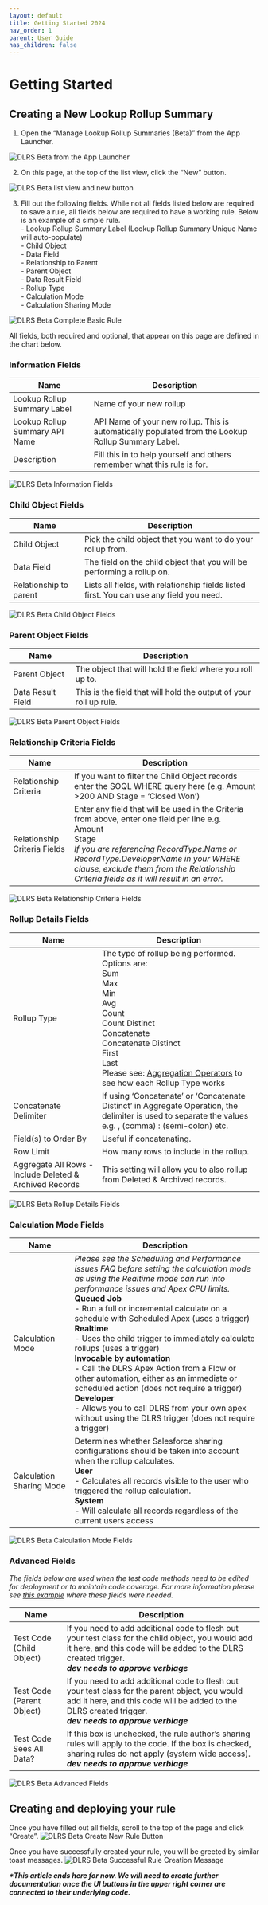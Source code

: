 ```yaml
---
layout: default
title: Getting Started 2024
nav_order: 1
parent: User Guide
has_children: false
---
```


# Getting Started
## Creating a New Lookup Rollup Summary

1. Open the “Manage Lookup Rollup Summaries (Beta)” from the App Launcher.

![DLRS Beta from the App Launcher](/assets/images/dlrs_beta_app_launcher.png)

2. On this page, at the top of the list view, click the “New” button.

![DLRS Beta list view and new button](/assets/images/dlrs_beta_list_view_new_button.png)

3. Fill out the following fields. While not all fields listed below are required to save a rule, all fields below are required to have a working rule. Below is an example of a simple rule. <br>
        - Lookup Rollup Summary Label (Lookup Rollup Summary Unique Name will auto-populate) <br>
        - Child Object <br>
        - Data Field <br>
        - Relationship to Parent <br>
        - Parent Object <br>
        - Data Result Field <br>
        - Rollup Type <br>
        - Calculation Mode <br>
        - Calculation Sharing Mode <br>

![DLRS Beta Complete Basic Rule](/assets/images/dlrs_beta_basic_complete_rule.png)

All fields, both required and optional, that appear on this page are defined in the chart below.

### Information Fields
| Name | Description |
| ------------- | ------------- |
| Lookup Rollup Summary Label | Name of your new rollup |
| Lookup Rollup Summary API Name | API Name of your new rollup. This is automatically populated from the Lookup Rollup Summary Label. |
| Description | Fill this in to help yourself and others remember what this rule is for. |

![DLRS Beta Information Fields](/assets/images/dlrs_beta_information_fields.png)

### Child Object Fields
| Name | Description |
| ------------- | ------------- |
| Child Object | Pick the child object that you want to do your rollup from. |
| Data Field | The field on the child object that you will be performing a rollup on. |
| Relationship to parent | Lists all fields, with relationship fields listed first. You can use any field you need. |

![DLRS Beta Child Object Fields](/assets/images/dlrs_beta_child_object_fields.png)

### Parent Object Fields
| Name | Description |
| ------------- | ------------- |
| Parent Object | The object that will hold the field where you roll up to. |
| Data Result Field | This is the field that will hold the output of your roll up rule. |

![DLRS Beta Parent Object Fields](/assets/images/dlrs_beta_parent_object_fields.png)

### Relationship Criteria Fields
| Name | Description |
| ------------- | ------------- |
| Relationship Criteria | If you want to filter the Child Object records enter the SOQL WHERE query here (e.g. Amount >200 AND Stage = ‘Closed Won’)  |
| Relationship Criteria Fields | Enter any field that will be used in the Criteria from above, enter one field per line e.g. <br>Amount <br>Stage <br>_If you are referencing RecordType.Name or RecordType.DeveloperName in your WHERE clause, exclude them from the Relationship Criteria fields as it will result in an error._ |

![DLRS Beta Relationship Criteria Fields](/assets/images/dlrs_beta_relationship_criteria_fields.png)

### Rollup Details Fields
| Name | Description |
| ------------- | ------------- |
| Rollup Type | The type of rollup being performed. Options are:<br>Sum<br>Max<br>Min<br>Avg<br>Count<br>Count Distinct<br>Concatenate<br>Concatenate Distinct<br>First<br>Last<br>Please see: [Aggregation Operators](https://sfdo-community-sprints.github.io/DLRS-Documentation/Issues/#what-are-the-aggregation-operators) to see how each Rollup Type works  |
| Concatenate Delimiter | If using ‘Concatenate’ or ‘Concatenate Distinct’ in Aggregate Operation, the delimiter is used to separate the values e.g. , (comma) : (semi-colon) etc. |
| Field(s) to Order By | Useful if concatenating. |
| Row Limit | How many rows to include in the rollup. |
| Aggregate All Rows - Include Deleted & Archived Records | This setting will allow you to also rollup from Deleted & Archived records. |

![DLRS Beta Rollup Details Fields](/assets/images/dlrs_beta_rollup_detail_fields.png)

### Calculation Mode Fields
| Name | Description |
| ------------- | ------------- |
| Calculation Mode | _Please see the Scheduling and Performance issues FAQ before setting the calculation mode as using the Realtime mode can run into performance issues and Apex CPU limits._<br>**Queued Job**<br>- Run a full or incremental calculate on a schedule with Scheduled Apex (uses a trigger)<br>**Realtime**<br>- Uses the child trigger to immediately calculate rollups (uses a trigger)<br>**Invocable by automation**<br>- Call the DLRS Apex Action from a Flow or other automation, either as an immediate or scheduled action (does not require a trigger)<br>**Developer**<br>- Allows you to call DLRS from your own apex without using the DLRS trigger (does not require a trigger) |
| Calculation Sharing Mode | Determines whether Salesforce sharing configurations should be taken into account when the rollup calculates.<br>**User**<br>- Calculates all records visible to the user who triggered the rollup calculation. <br>**System**<br>- Will calculate all records regardless of the current users access |


![DLRS Beta Calculation Mode Fields](/assets/images/dlrs_beta_calculation_mode_fields.png)

### Advanced Fields
_The fields below are used when the test code methods need to be edited for deployment or to maintain code coverage.
For more information please see [this example](https://github.com/SFDO-Community/declarative-lookup-rollup-summaries/issues/356) where these fields were needed._

| Name | Description |
| ------------- | ------------- |
| Test Code (Child Object) | If you need to add additional code to flesh out your test class for the child object, you would add it here, and this code will be added to the DLRS created trigger. <br>**_dev needs to approve verbiage_** |
| Test Code (Parent Object) | If you need to add additional code to flesh out your test class for the parent object, you would add it here, and this code will be added to the DLRS created trigger. <br>**_dev needs to approve verbiage_** |
| Test Code Sees All Data? | If this box is unchecked, the rule author’s sharing rules will apply to the code. If the box is checked, sharing rules do not apply (system wide access). <br>**_dev needs to approve verbiage_** |

![DLRS Beta Advanced Fields](/assets/images/dlrs_beta_advanced_fields.png)

## Creating and deploying your rule
Once you have filled out all fields, scroll to the top of the page and click “Create”.
![DLRS Beta Create New Rule Button](/assets/images/dlrs_beta_create_button.png)

Once you have successfully created your rule, you will be greeted by similar toast messages.
![DLRS Beta Successful Rule Creation Message](/assets/images/dlrs_beta_successful_create.png)

**_*This article ends here for now. We will need to create further documentation once the UI buttons in the upper right corner are connected to their underlying code._**
